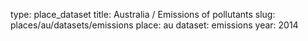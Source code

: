 type: place_dataset
title: Australia / Emissions of pollutants
slug: places/au/datasets/emissions
place: au
dataset: emissions
year: 2014
